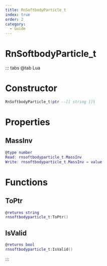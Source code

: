 ```yaml
---
title: RnSoftbodyParticle_t
index: true
order: 2
category:
  - Guide
---
```


# RnSoftbodyParticle_t

::: tabs
@tab Lua
# Constructor
```lua
RnSoftbodyParticle_t(ptr --[[ string ]])
```
# Properties
## MassInv 
```lua
@type number
Read: rnsoftbodyparticle_t.MassInv
Write: rnsoftbodyparticle_t.MassInv = value
```
# Functions
## ToPtr
```lua
@returns string
rnsoftbodyparticle_t:ToPtr()
```
## IsValid
```lua
@returns bool
rnsoftbodyparticle_t:IsValid()
```

:::